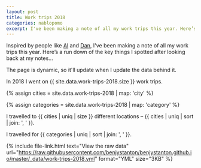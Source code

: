 ```yaml
---
layout: post
title: Work trips 2018
categories: nablopomo
excerpt: I've been making a note of all my work trips this year. Here’s a run down of the key things I spotted.
---
```


<p class="lede">Inspired by people like <a href="https://twitter.com/AldaviesAlison">Al</a> and <a href="https://twitter.com/dasbarrett">Dan</a>, I've been making a note of all my work trips this year. Here’s a run down of the key things I spotted after looking back at my notes…</p>

The page is dynamic, so it'll update when I update the data behind it.

In 2018 I went on {{ site.data.work-trips-2018.size }} work trips.

{% assign cities = site.data.work-trips-2018 | map: 'city' %}

{% assign categories = site.data.work-trips-2018 | map: 'category' %}

I travelled to {{ cities | uniq | size }} different locations – {{ cities | uniq | sort | join: ', ' }}.

I travelled for {{ categories | uniq | sort | join: ', ' }}.

{%
  include file-link.html
  text="View the raw data"
  url="https://raw.githubusercontent.com/benjystanton/benjystanton.github.io/master/_data/work-trips-2018.yml"
  format="YML"
  size="3KB"
%}
